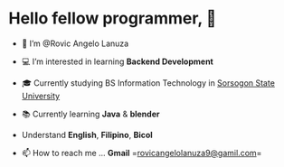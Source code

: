 # Hello fellow programmer, 👋

- :boy: I’m @Rovic Angelo Lanuza
- :computer: I’m interested in learning **Backend Development**
- :mortar_board: Currently studying BS Information Technology in [Sorsogon State University](https://sorsu.edu.ph/)
- :books: Currently learning **Java** & **blender**
- Understand **English**, **Filipino**, **Bicol**


- 📫 How to reach me ...
**Gmail** =rovicangelolanuza9@gamil.com=


